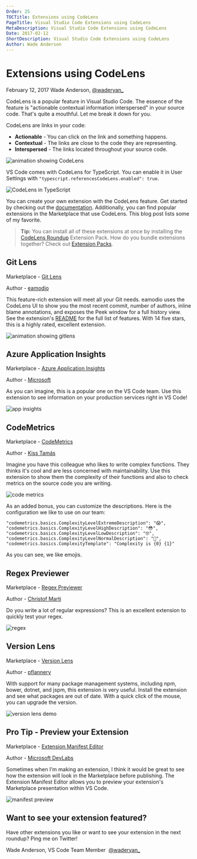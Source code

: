 ```yaml
---
Order: 25
TOCTitle: Extensions using CodeLens
PageTitle: Visual Studio Code Extensions using CodeLens
MetaDescription: Visual Studio Code Extensions using CodeLens
Date: 2017-02-12
ShortDescription: Visual Studio Code Extensions using CodeLens
Author: Wade Anderson
---
```

# Extensions using CodeLens

February 12, 2017 Wade Anderson, [@waderyan_](HTTPS://twitter.com/waderyan_)

CodeLens is a popular feature in Visual Studio Code. The essence of the feature is "actionable contextual information interspersed" in your source code. That's quite a mouthful. Let me break it down for you.

CodeLens are links in your code:

- **Actionable** - You can click on the link and something happens.
- **Contextual** - The links are close to the code they are representing.
- **Interspersed** - The links located throughout your source code.

![animation showing CodeLens](code_lens.gif)

VS Code comes with CodeLens for TypeScript. You can enable it in User Settings with `"typescript.referencesCodeLens.enabled": true`.

![CodeLens in TypeScript](typescript_code_lens.png)

You can create your own extension with the CodeLens feature. Get started by checking out the [documentation](/docs/extensionAPI/language-support.md#codelens-show-actionable-context-information-within-source-code). Additionally, you can find popular extensions in the Marketplace that use CodeLens. This blog post lists some of my favorite.

> **Tip:** You can install all of these extensions at once by installing the [CodeLens Roundup](HTTPS://marketplace.visualstudio.com/items?itemName=waderyan.code-lens-roundup) Extension Pack. How do you bundle extensions together? Check out [Extension Packs](/docs/extensionAPI/extension-manifest.md#extension-packs).

## Git Lens

Marketplace - [Git Lens](HTTPS://marketplace.visualstudio.com/items?itemName=eamodio.gitlens)

Author - [eamodio](HTTPS://marketplace.visualstudio.com/search?term=publisher%3A%22eamodio%22&target=VSCode)

This feature-rich extension will meet all your Git needs. eamodio uses the CodeLens UI to show you the most recent commit, number of authors, inline blame annotations, and exposes the Peek window for a full history view. See the extension's [README](HTTPS://marketplace.visualstudio.com/items?itemName=eamodio.gitlens) for the full list of features. With 14 five stars, this is a highly rated, excellent extension.

![animation showing gitlens](preview_gitlens.gif)

## Azure Application Insights

Marketplace - [Azure Application Insights](HTTPS://marketplace.visualstudio.com/items?itemName=VisualStudioOnlineApplicationInsights.application-insights)

Author - [Microsoft](HTTPS://marketplace.visualstudio.com/search?term=publisher%3A%22Microsoft%22&target=VSCode)

As you can imagine, this is a popular one on the VS Code team. Use this extension to see information on your production services right in VS Code!

![app insights](appinsights.gif)

## CodeMetrics

Marketplace - [CodeMetrics](HTTPS://marketplace.visualstudio.com/items?itemName=kisstkondoros.vscode-codemetrics)

Author - [Kiss Tamás](HTTPS://marketplace.visualstudio.com/search?term=publisher%3A%22Kiss%20Tam%C3%A1s%22&target=VSCode)

Imagine you have this colleague who likes to write complex functions. They thinks it's cool and are less concerned with maintainability. Use this extension to show them the complexity of their functions and also to check metrics on the source code you are writing.

![code metrics](codemetrics.png)

As an added bonus, you can customize the descriptions. Here is the configuration we like to use on our team:

```
"codemetrics.basics.ComplexityLevelExtremeDescription": "😱",
"codemetrics.basics.ComplexityLevelHighDescription": "😳",
"codemetrics.basics.ComplexityLevelLowDescription": "🤓",
"codemetrics.basics.ComplexityLevelNormalDescription": "🤔",
"codemetrics.basics.ComplexityTemplate": "Complexity is {0} {1}"
```

As you can see, we like emojis.

## Regex Previewer

Marketplace - [Regex Previewer](HTTPS://marketplace.visualstudio.com/items?itemName=chrmarti.regex)

Author - [Christof Marti](HTTPS://marketplace.visualstudio.com/search?term=publisher%3A%22Christof%20Marti%22&target=VSCode)

Do you write a lot of regular expressions? This is an excellent extension to quickly test your regex.

![regex](regex.gif)

## Version Lens

Marketplace - [Version Lens](HTTPS://marketplace.visualstudio.com/items?itemName=pflannery.vscode-versionlens)

Author - [pflannery](HTTPS://marketplace.visualstudio.com/search?term=publisher%3A%22pflannery%22&target=VSCode)

With support for many package management systems, including npm, bower, dotnet, and jspm, this extension is very useful. Install the extension and see what packages are out of date. With a quick click of the mouse, you can upgrade the version.

![version lens demo](versionlens.png)

## Pro Tip - Preview your Extension

Marketplace - [Extension Manifest Editor](HTTPS://marketplace.visualstudio.com/items?itemName=ms-devlabs.extension-manifest-editor)

Author - [Microsoft DevLabs](HTTPS://marketplace.visualstudio.com/search?term=publisher%3A%22Microsoft%20DevLabs%22&target=VSCode)

Sometimes when I'm making an extension, I think it would be great to see how the extension will look in the Marketplace before publishing. The Extension Manifest Editor allows you to preview your extension's Marketplace presentation within VS Code.

![manifest preview](manifest_preview.gif)

## Want to see your extension featured?

Have other extensions you like or want to see your extension in the next roundup? Ping me on Twitter!

Wade Anderson, VS Code Team Member 
[@waderyan_](HTTPS://twitter.com/waderyan_)

